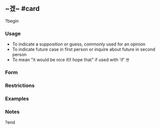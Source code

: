## ~겠~ #card
?begin
### Usage
* To indicate a supposition or guess, commonly used for an opinion
* To indicate future case in first person or inquire about future in second person
* To mean "it would be nice if/I hope that" if used with 'if' `면`
### Form

### Restrictions
### Examples
### Notes
?end
